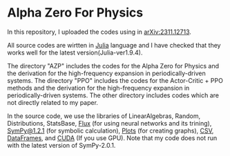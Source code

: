 # Alpha Zero For Physics
In this repository, I uploaded the codes using in [arXiv:2311.12713](https://arxiv.org/abs/2311.12713).

All source codes are wirtten in [Julia](https://julialang.org/) language and I have checked that they works well for the latest version(Julia-ver1.9.4).

The directory "AZP" includes the codes for the Alpha Zero for Physics and the derivation for the high-frequency expansion in periodically-driven systems.
The directory "PPO" includes the codes for the Actor-Critic + PPO methods and the derivation for the high-frequency expansion in periodically-driven systems.
The other directory includes codes which are not directly related to my paper.

In the source code, we use the libraries of LinearAlgebras, Random, Distributions, StatsBase, [Flux](https://fluxml.ai/Flux.jl/stable/) (for using neural networks and its trining), [SymPy@1.2.1](https://github.com/JuliaPy/SymPy.jl) (for symbolic calculation), [Plots](https://docs.juliaplots.org/stable/) (for creating graphs), [CSV](https://csv.juliadata.org/stable/), [DataFrames](https://dataframes.juliadata.org/stable/), and [CUDA](https://cuda.juliagpu.org/stable/) (If you use GPU). Note that my code does not run with the latest version of SymPy-2.0.1.

